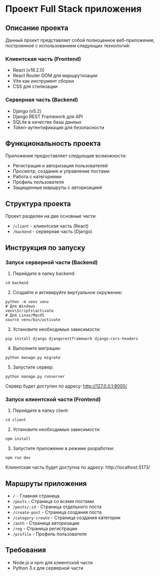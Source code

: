 # Проект Full Stack приложения

## Описание проекта

Данный проект представляет собой полноценное веб-приложение, построенное с использованием следующих технологий:

### Клиентская часть (Frontend)

- React (v18.2.0)
- React Router DOM для маршрутизации
- Vite как инструмент сборки
- CSS для стилизации

### Серверная часть (Backend)

- Django (v5.2)
- Django REST Framework для API
- SQLite в качестве базы данных
- Token-аутентификация для безопасности

## Функциональность проекта

Приложение предоставляет следующие возможности:

- Регистрация и авторизация пользователей
- Просмотр, создание и управление постами
- Работа с категориями
- Профиль пользователя
- Защищенные маршруты с авторизацией

## Структура проекта

Проект разделен на две основные части:

- `/client` - клиентская часть (React)
- `/backend` - серверная часть (Django)

## Инструкция по запуску

### Запуск серверной части (Backend)

1. Перейдите в папку backend:

```
cd backend
```

2. Создайте и активируйте виртуальное окружение:

```
python -m venv venv
# Для Windows
venv\Scripts\activate
# Для Linux/MacOS
source venv/bin/activate
```

3. Установите необходимые зависимости:

```
pip install django djangorestframework django-cors-headers
```

4. Выполните миграции:

```
python manage.py migrate
```

5. Запустите сервер:

```
python manage.py runserver
```

Сервер будет доступен по адресу: http://127.0.0.1:8000/

### Запуск клиентской части (Frontend)

1. Перейдите в папку client:

```
cd client
```

2. Установите необходимые зависимости:

```
npm install
```

3. Запустите приложение в режиме разработки:

```
npm run dev
```

Клиентская часть будет доступна по адресу: http://localhost:5173/

## Маршруты приложения

- `/` - Главная страница
- `/posts` - Страница со всеми постами
- `/posts/:id` - Страница отдельного поста
- `/create-post` - Страница создания поста
- `/category-create` - Страница создания категории
- `/auth` - Страница авторизации
- `/reg` - Страница регистрации
- `/profile` - Профиль пользователя

## Требования

- Node.js и npm для клиентской части
- Python 3.x для серверной части
